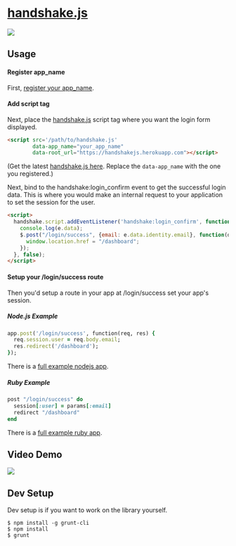 # [handshake.js](https://github.com/scottmotte/handshake-js/blob/master/build/handshake.js)

![](https://rawgithub.com/scottmotte/handshake-js/master/handshakejs.svg)

## Usage

#### Register app_name

First, [register your app_name](http://handshakejs-signup.herokuapp.com/).

#### Add script tag

Next, place the [handshake.js](https://github.com/scottmotte/handshake-js/blob/master/build/handshake.js) script tag where you want the login form displayed. 

```html
<script src='/path/to/handshake.js' 
        data-app_name="your_app_name" 
        data-root_url="https://handshakejs.herokuapp.com"></script>
```

(Get the latest [handshake.js here](https://github.com/scottmotte/handshake-js/blob/master/build/handshake.js). Replace the `data-app_name` with the one you registered.)

Next, bind to the handshake:login_confirm event to get the successful login data. This is where you would make an internal request to your application to set the session for the user.

```html
<script>
  handshake.script.addEventListener('handshake:login_confirm', function(e) {
    console.log(e.data);
    $.post("/login/success", {email: e.data.identity.email}, function(data) {
      window.location.href = "/dashboard";
    });    
  }, false); 
</script>
```

#### Setup your /login/success route

Then you'd setup a route in your app at /login/success set your app's session. 

##### Node.js Example

```ruby
app.post('/login/success', function(req, res) {
  req.session.user = req.body.email;
  res.redirect('/dashboard');
});
```

There is a [full example nodejs app](https://github.com/scottmotte/handshake-example-nodejs).

##### Ruby Example

```ruby
post "/login/success" do
  session[:user] = params[:email]
  redirect "/dashboard"
end
```

There is a [full example ruby app](https://github.com/scottmotte/handshake-example-ruby).

## Video Demo

[![](https://raw.github.com/scottmotte/handshake-js/master/handshake-vimeo.png)](https://vimeo.com/79125268)

## Dev Setup

Dev setup is if you want to work on the library yourself.

```
$ npm install -g grunt-cli
$ npm install
$ grunt
```
